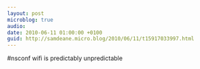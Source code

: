 ```yaml
---
layout: post
microblog: true
audio: 
date: 2010-06-11 01:00:00 +0100
guid: http://samdeane.micro.blog/2010/06/11/t15917033997.html
---
```

#nsconf wifi is predictably unpredictable
